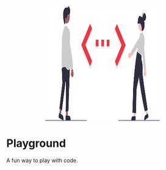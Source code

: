 <p align="center">
    <img width="300" height="300" src="./src/SVG/logo.svg">
</p>

# Playground

A fun way to play with code.